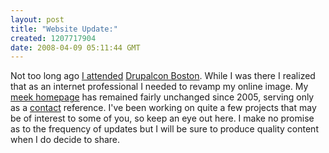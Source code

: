 ```yaml
--- 
layout: post
title: "Website Update:"
created: 1207717904
date: 2008-04-09 05:11:44 GMT
---
```

Not too long ago <a href="http://gallery.johndbritton.com/v/2008/drupalcon_boston">I attended</a> <a href="http://boston2008.drupalcon.org">Drupalcon Boston</a>. While I was there I realized that as an internet professional I needed to revamp my online image. My <a href="/nostalgia">meek homepage</a> has remained fairly unchanged since 2005, serving only as a <a href="/contact">contact</a> reference. I've been working on quite a few projects that may be of interest to some of you, so keep an eye out here. I make no promise as to the frequency of updates but I will be sure to produce quality content when I do decide to share.

